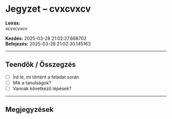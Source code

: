 # Jegyzet – cvxcvxcv

**Leírás:**  
xcvxcvxcv

**Kezdés:** 2025-03-28 21:02:27.668702  
**Befejezés:** 2025-03-28 21:02:30.145163

---

## Teendők / Összegzés

- [ ] Írd le, mi történt a feladat során
- [ ] Mik a tanulságok?
- [ ] Vannak következő lépések?

---

## Megjegyzések

<!-- Ide jöhet bármilyen további jegyzet -->
